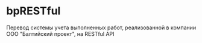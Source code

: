 # bpRESTful

Перевод системы учета выполненных работ, реализованной в компании ООО "Балтийский проект", на RESTful API

